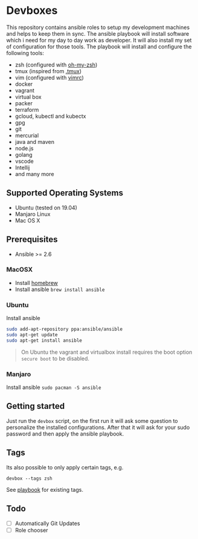 # Devboxes

This repository contains ansible roles to setup my development machines and helps to keep them in sync.
The ansible playbook will install software which i need for my day to day work as developer.
It will also install my set of configuration for those tools.
The playbook will install and configure the following tools:

* zsh (configured with [oh-my-zsh](https://github.com/robbyrussell/oh-my-zsh))
* tmux (inspired from [.tmux](https://github.com/gpakosz/.tmux))
* vim (configured with [vimrc](https://github.com/amix/vimrc))
* docker
* vagrant
* virtual box
* packer
* terraform
* gcloud, kubectl and kubectx
* gpg
* git
* mercurial
* java and maven
* node.js
* golang
* vscode
* Intellij
* and many more

## Supported Operating Systems

* Ubuntu (tested on 19.04)
* Manjaro Linux
* Mac OS X

## Prerequisites

* Ansible >= 2.6

### MacOSX

* Install [homebrew](https://brew.sh/)
* Install ansible `brew install ansible`

### Ubuntu

Install ansible

```bash
sudo add-apt-repository ppa:ansible/ansible
sudo apt-get update
sudo apt-get install ansible
```
> On Ubuntu the vagrant and virtualbox install requires the boot option `secure boot` to be disabled.

### Manjaro

Install ansible `sudo pacman -S ansible`

## Getting started

Just run the `devbox` script, on the first run it will ask some question to personalize the installed configurations.
After that it will ask for your sudo password and then apply the ansible playbook. 

## Tags

Its also possible to only apply certain tags, e.g.

`devbox --tags zsh`

See [playbook](playbook.yml) for existing tags.

## Todo

- [ ] Automatically Git Updates
- [ ] Role chooser
